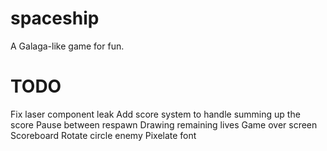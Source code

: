 # spaceship
A Galaga-like game for fun.

# TODO
Fix laser component leak
Add score system to handle summing up the score
Pause between respawn
Drawing remaining lives
Game over screen
Scoreboard
Rotate circle enemy
Pixelate font

